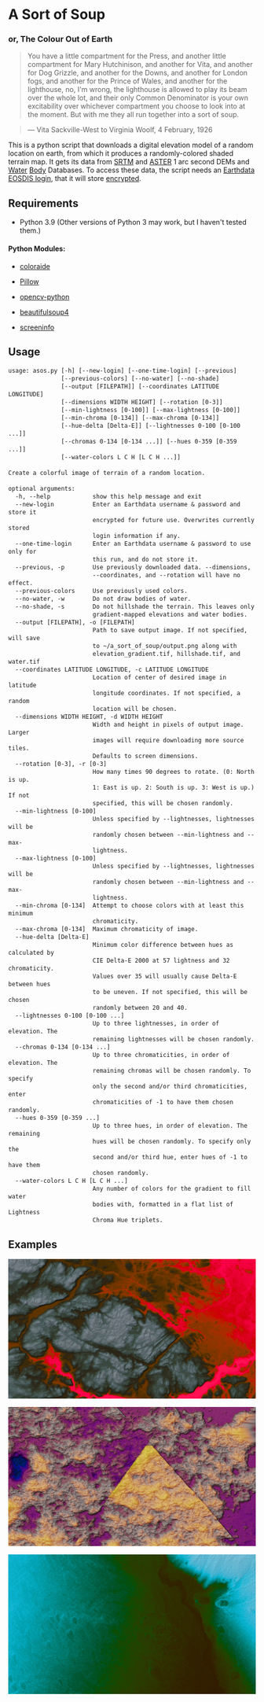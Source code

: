 # A Sort of Soup
### or, The Colour Out of Earth

> You have a little compartment for the Press, and another little compartment for Mary Hutchinison, and another for Vita, and another for Dog Grizzle, and another for the Downs, and another for London fogs, and another for the Prince of Wales, and another for the lighthouse, no, I'm wrong, the lighthouse is allowed to play its beam over the whole lot, and their only Common Denominator is your own excitability over whichever compartment you choose to look into at the moment. But with me they all run together into a sort of soup.

> — Vita Sackville-West to Virginia Woolf, 4 February, 1926

This is a python script that downloads a digital elevation model of a random location on earth, from which it produces a randomly-colored shaded terrain map. It gets its data from [SRTM](https://lpdaac.usgs.gov/products/srtmgl1v003/) and [ASTER](https://lpdaac.usgs.gov/products/astgtmv003/) 1 arc second DEMs and [Water](https://lpdaac.usgs.gov/products/srtmswbdv003/) [Body](https://lpdaac.usgs.gov/products/astwbdv001/) Databases. To access these data, the script needs an [Earthdata EOSDIS login](https://urs.earthdata.nasa.gov/users/new), that it will store [encrypted](https://github.com/zoggop/a-sort-of-soup/blob/main/catacomb.py).

## Requirements

- Python 3.9 (Other versions of Python 3 may work, but I haven't tested them.)

#### Python Modules:

- [coloraide](https://facelessuser.github.io/coloraide/)

- [Pillow](https://python-pillow.org/)

- [opencv-python](https://pypi.org/project/opencv-python/)

- [beautifulsoup4](https://pypi.org/project/beautifulsoup4/)

- [screeninfo](https://pypi.org/project/screeninfo/)

## Usage

```
usage: asos.py [-h] [--new-login] [--one-time-login] [--previous]
               [--previous-colors] [--no-water] [--no-shade]
               [--output [FILEPATH]] [--coordinates LATITUDE LONGITUDE]
               [--dimensions WIDTH HEIGHT] [--rotation [0-3]]
               [--min-lightness [0-100]] [--max-lightness [0-100]]
               [--min-chroma [0-134]] [--max-chroma [0-134]]
               [--hue-delta [Delta-E]] [--lightnesses 0-100 [0-100 ...]]
               [--chromas 0-134 [0-134 ...]] [--hues 0-359 [0-359 ...]]
               [--water-colors L C H [L C H ...]]

Create a colorful image of terrain of a random location.

optional arguments:
  -h, --help            show this help message and exit
  --new-login           Enter an Earthdata username & password and store it
                        encrypted for future use. Overwrites currently stored
                        login information if any.
  --one-time-login      Enter an Earthdata username & password to use only for
                        this run, and do not store it.
  --previous, -p        Use previously downloaded data. --dimensions,
                        --coordinates, and --rotation will have no effect.
  --previous-colors     Use previously used colors.
  --no-water, -w        Do not draw bodies of water.
  --no-shade, -s        Do not hillshade the terrain. This leaves only
                        gradient-mapped elevations and water bodies.
  --output [FILEPATH], -o [FILEPATH]
                        Path to save output image. If not specified, will save
                        to ~/a_sort_of_soup/output.png along with
                        elevation_gradient.tif, hillshade.tif, and water.tif
  --coordinates LATITUDE LONGITUDE, -c LATITUDE LONGITUDE
                        Location of center of desired image in latitude
                        longitude coordinates. If not specified, a random
                        location will be chosen.
  --dimensions WIDTH HEIGHT, -d WIDTH HEIGHT
                        Width and height in pixels of output image. Larger
                        images will require downloading more source tiles.
                        Defaults to screen dimensions.
  --rotation [0-3], -r [0-3]
                        How many times 90 degrees to rotate. (0: North is up.
                        1: East is up. 2: South is up. 3: West is up.) If not
                        specified, this will be chosen randomly.
  --min-lightness [0-100]
                        Unless specified by --lightnesses, lightnesses will be
                        randomly chosen between --min-lightness and --max-
                        lightness.
  --max-lightness [0-100]
                        Unless specified by --lightnesses, lightnesses will be
                        randomly chosen between --min-lightness and --max-
                        lightness.
  --min-chroma [0-134]  Attempt to choose colors with at least this minimum
                        chromaticity.
  --max-chroma [0-134]  Maximum chromaticity of image.
  --hue-delta [Delta-E]
                        Minimum color difference between hues as calculated by
                        CIE Delta-E 2000 at 57 lightness and 32 chromaticity.
                        Values over 35 will usually cause Delta-E between hues
                        to be uneven. If not specified, this will be chosen
                        randomly between 20 and 40.
  --lightnesses 0-100 [0-100 ...]
                        Up to three lightnesses, in order of elevation. The
                        remaining lightnesses will be chosen randomly.
  --chromas 0-134 [0-134 ...]
                        Up to three chromaticities, in order of elevation. The
                        remaining chromas will be chosen randomly. To specify
                        only the second and/or third chromaticities, enter
                        chromaticities of -1 to have them chosen randomly.
  --hues 0-359 [0-359 ...]
                        Up to three hues, in order of elevation. The remaining
                        hues will be chosen randomly. To specify only the
                        second and/or third hue, enter hues of -1 to have them
                        chosen randomly.
  --water-colors L C H [L C H ...]
                        Any number of colors for the gradient to fill water
                        bodies with, formatted in a flat list of Lightness
                        Chroma Hue triplets.
```

## Examples

![Example Terrain Map 1](example1.jpg)

![Example Terrain Map 2](example2.jpg)

![Example Terrain Map 3](example3.jpg)